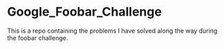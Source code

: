 # Google_Foobar_Challenge

This is a repo containing the problems I have solved along the way during the foobar challenge.
